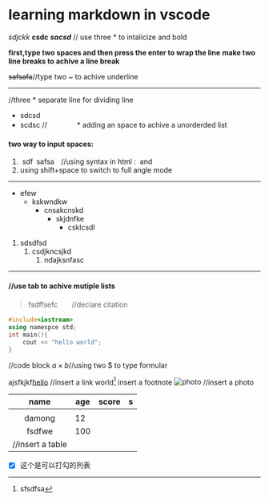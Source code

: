 # learning markdown in vscode

*sdjckk*
**csdc**
***sacsd***  //  use three * to intalicize and bold

**first,type two spaces and then press the enter to wrap the line** **make two line breaks to achive a line break**

~~safsafa~~//type two ~ to achive underline

---

//three * separate line for dividing line

* sdcsd
* scdsc
  //   　　　　* adding an space to achive a unorderded list

#### two way to input spaces:

1. &nbsp;sdf&ensp;safsa&ensp;&ensp;//using syntax in html :&nbsp; and &ensp;
2. using shift+space to switch to full angle mode

---

* efew
  * kskwndkw
    * cnsakcnskd
      * skjdnfke
        * csklcsdl

1. sdsdfsd
   1. csdjkncsjkd
      1. ndajksnfasc

---

#### //use tab to achive mutiple lists

> fsdffsefc　　//declare citation

```c++
#include<iostream>
using namespce std;
int main(){
    cout << "hello world";
}
```

//code block
$a\times b$//using two $ to type formular

ajsfkjkf[hello](http://baidu.com)
//insert a link
world[^1]
insert a footnote
![photo](https://upload.wikimedia.org/wikipedia/commons/thumb/1/1c/Visual_Studio_Code_1.35_icon.png/180px-Visual_Studio_Code_1.35_icon.png)
//insert a photo  


|       name       | age | score | s |
| :----------------: | ----- | ------- | --- |
|                 |     |       |   |
|      damong      | 12  |       |   |
|      fsdfwe      | 100 |       |   |
| //insert a table |     |       |   |

- [X] 这个是可以打勾的列表

[^1]: sfsdfsa

